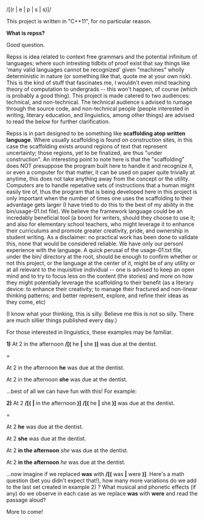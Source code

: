/[(r | e | p | s | s)]/

This project is written in "C++11", for no particular reason.

**What is repss?**

  Good question.

  Repss is idea related to context free grammars and the potential infinitum of languages; where such intresting tidbits
  of proof exist that say things like 'many valid languages cannot be recognized' given "machines" wholly deterministic in nature
  (or something like that, quote me at your own risk). This is the kind of stuff that fascinates me, I wouldn't even mind teaching theory 
  of computation to undergrads -- this won't happen, of course (which is probably a good thing). This project is made catered to two audiences: technical,
  and non-technical. The technical audience s advised to rumage through the source code, and non-technical people (people interested in writing,
  literary education, and linguistics, among other things) are advised to read the below for further clarification.
    
    
  Repss is in part designed to be something like **scaffolding atop written language**. Where usually scaffolding is found on construction sites, in this case
  the scaffolding exists around regions of text that represent uncertainty; those regions, yet to be finalized, are thus "under construction". An interesting
  point to note here is that the "scaffolding" does NOT presuppose the program built here to handle it and recognize it, or even a computer for that matter, it
  can be used on paper quite trivially at anytime, this does not take anything away from the concept or the utility. Computers are to handle repetative
  sets of instructions that a human might easily tire of, thus the program that is being developed here in this project is only important when the number of times
  one uses the scaffolding to their advantage gets larger (I have tried to do this to the best of my ability in the bin/usage-01.txt file).  We believe the
  framework language could be an incredably beneficial tool (a boon) for writers, should they choose to use it; and also for elementary school teachers, who might 
  leverage it to enhance their curriculums and promote greater creativity, pride, and ownership in student writing. As a disclaimer: no practical work has been done
  to validate this, none that would be considered reliable. We have only our personl experience with the language. A quick perusal of the usage-01.txt file, under the
  bin/ directory at the root, should be enough to confirm whether or not this project, or the language at the center of it, might be of any utility or at all relevant
  to the inquisitive individual -- one is advised to keep an open mind and to try to focus less on the content (the stories) and more on how they might potentially leverage
  the scaffolding to their benefit (as a literary device: to enhance their creativity; to manage their fractured and non-linear thinking patterns; and better represent, explore,
  and refine their ideas as they come, etc) 
  
  (I know what your thinking, this is silly. Believe me this is not so silly. There are much sillier things published every day.)
  
  For those interested in linguistics, these examples may be familiar.
  
  **1)** At 2 in the afternoon **/[(** he **|** she **)]** was due at the dentist.
  
  =
  
  At 2 in the afternoon **he** was due at the dentist.

  At 2 in the afternoon **she** was due at the dentist.
  
  ...best of all we can have fun with this! For example:
  
  **2)** At 2 **/[(** **|** in the afternoon **)]** **/[(** he **|** she **)]** was due at the dentist.

  =
  
  At 2 **he** was due at the dentist.

  At 2 **she** was due at the dentist.
  
  At 2 **in the afternoon** *she* was due at the dentist.
  
  At 2 **in the afternoon** *he* was due at the dentist.
  
  ...now imagine if we replaced **was** with **/[(** was **|** were **)]**. Here's a math question (bet you didn't expect that!), how many more variations do we add to the last set created in example 2) ?
  What musical and phonetic effects (if any) do we observe in each case as we replace **was** with **were** and read the passage aloud?
  
  More to come!



